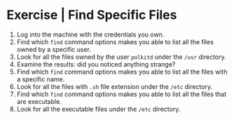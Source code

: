 # Exercise | Find Specific Files

1. Log into the machine with the credentials you own.
2. Find which `find` command options makes you able to list all the files owned
   by a specific user.
3. Look for all the files owned by the user `polkitd` under the `/usr`
   directory.
4. Examine the results: did you noticed anything strange?
5. Find which `find` command options makes you able to list all the files
   with a specific name.
6. Look for all the files with `.sh` file extension under the `/etc`
   directory.
7. Find which `find` command options makes you able to list all the files
   that are executable.
8. Look for all the executable files under the `/etc` directory.

